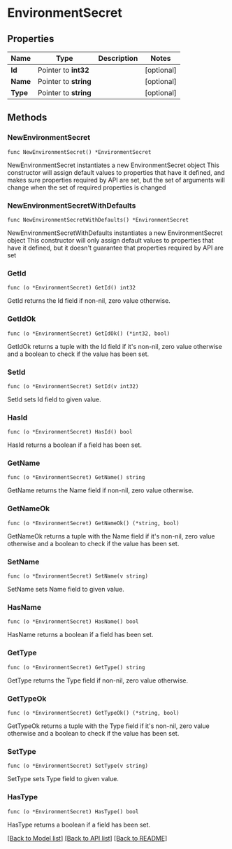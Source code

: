 # EnvironmentSecret

## Properties

Name | Type | Description | Notes
------------ | ------------- | ------------- | -------------
**Id** | Pointer to **int32** |  | [optional] 
**Name** | Pointer to **string** |  | [optional] 
**Type** | Pointer to **string** |  | [optional] 

## Methods

### NewEnvironmentSecret

`func NewEnvironmentSecret() *EnvironmentSecret`

NewEnvironmentSecret instantiates a new EnvironmentSecret object
This constructor will assign default values to properties that have it defined,
and makes sure properties required by API are set, but the set of arguments
will change when the set of required properties is changed

### NewEnvironmentSecretWithDefaults

`func NewEnvironmentSecretWithDefaults() *EnvironmentSecret`

NewEnvironmentSecretWithDefaults instantiates a new EnvironmentSecret object
This constructor will only assign default values to properties that have it defined,
but it doesn't guarantee that properties required by API are set

### GetId

`func (o *EnvironmentSecret) GetId() int32`

GetId returns the Id field if non-nil, zero value otherwise.

### GetIdOk

`func (o *EnvironmentSecret) GetIdOk() (*int32, bool)`

GetIdOk returns a tuple with the Id field if it's non-nil, zero value otherwise
and a boolean to check if the value has been set.

### SetId

`func (o *EnvironmentSecret) SetId(v int32)`

SetId sets Id field to given value.

### HasId

`func (o *EnvironmentSecret) HasId() bool`

HasId returns a boolean if a field has been set.

### GetName

`func (o *EnvironmentSecret) GetName() string`

GetName returns the Name field if non-nil, zero value otherwise.

### GetNameOk

`func (o *EnvironmentSecret) GetNameOk() (*string, bool)`

GetNameOk returns a tuple with the Name field if it's non-nil, zero value otherwise
and a boolean to check if the value has been set.

### SetName

`func (o *EnvironmentSecret) SetName(v string)`

SetName sets Name field to given value.

### HasName

`func (o *EnvironmentSecret) HasName() bool`

HasName returns a boolean if a field has been set.

### GetType

`func (o *EnvironmentSecret) GetType() string`

GetType returns the Type field if non-nil, zero value otherwise.

### GetTypeOk

`func (o *EnvironmentSecret) GetTypeOk() (*string, bool)`

GetTypeOk returns a tuple with the Type field if it's non-nil, zero value otherwise
and a boolean to check if the value has been set.

### SetType

`func (o *EnvironmentSecret) SetType(v string)`

SetType sets Type field to given value.

### HasType

`func (o *EnvironmentSecret) HasType() bool`

HasType returns a boolean if a field has been set.


[[Back to Model list]](../README.md#documentation-for-models) [[Back to API list]](../README.md#documentation-for-api-endpoints) [[Back to README]](../README.md)


